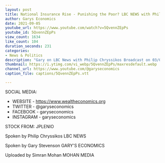 ```yaml
---
layout: post
title: National Insurance Rise - Punishing the Poor? LBC NEWS with Philip Chryssikos
author: Garys Economics
date: 2021-09-05
youtube_url: https://www.youtube.com/watch?v=5QvennZEpPs
youtube_id: 5QvennZEpPs
view_count: 1634
like_count: 104
duration_seconds: 231
categories:
- News & Politics
description: "Gary on LBC News with Philip Chryssikos Broadcast on 03/09/2021 @ 13:23 Uploaded with permission from LBC NEWS https://www.lbc.co.uk/news/"
thumbnail: https://i.ytimg.com/vi_webp/5QvennZEpPs/maxresdefault.webp
channel_url: https://www.youtube.com/@garyseconomics
caption_file: captions/5QvennZEpPs.vtt

---
```


SOCIAL MEDIA:
- WEBSITE - https://www.wealtheconomics.org
- TWITTER - @garyseconomics
- FACEBOOK - garyseconomics
- INSTAGRAM - garyseconomics


STOCK FROM:
JPLENIO


Spoken by Philip Chryssikos 
LBC NEWS


Spoken by Gary Stevenson
GARY'S ECONOMICS


Uploaded by Simran Mohan 
MOHAN MEDIA
